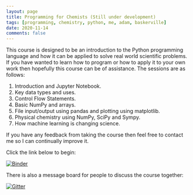 ```yaml
---
layout: page
title: Programming for Chemists (Still under development)
tags: [programming, chemistry, python, me, adam, baskerville]
date: 2020-11-14
comments: false
---
```


This course is designed to be an introduction to the Python programming language and how it can be applied to solve real world scientific problems. If you have wanted to learn how to program or how to apply it to your own work then hopefully this course can be of assistance. The sessions are as follows:

1. Introduction and Jupyter Notebook.
2. Key data types and uses.
3. Control Flow Statements.
4. Basic NumPy and arrays. 
5. File input/output using pandas and plotting using matplotlib.
6. Physical chemistry using NumPy, SciPy and Sympy.
7. How machine learning is changing science.

If you have any feedback from taking the course then feel free to contact me so I can continually improve it.

Click the link below to begin:

[![Binder](https://mybinder.org/badge_logo.svg)](https://mybinder.org/v2/gh/adambaskerville/ProgrammingForChemists/HEAD)

There is also a message board for people to discuss the course together:

[![Gitter](https://badges.gitter.im/ProgrammingForChemists/community.svg)](https://gitter.im/ProgrammingForChemists/community?utm_source=badge&utm_medium=badge&utm_campaign=pr-badge)
